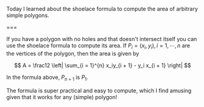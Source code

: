 Today I learned about the shoelace formula to compute the area of arbitrary simple polygons.

===

If you have a polygon with no holes and that doesn't intersect itself you can use the shoelace formula to compute its area. If $P_i = (x_i, y_i), i = 1, \cdots, n$ are the vertices of the polygon, then the area is given by

$$
A = \frac12 \left| \sum_{i = 1}^{n} x_iy_{i + 1} - y_i x_{i + 1} \right|
$$

In the formula above, $P_{n + 1}$ is $P_1$.

The formula is super practical and easy to compute, which I find amusing given that it works for any (simple) polygon!
